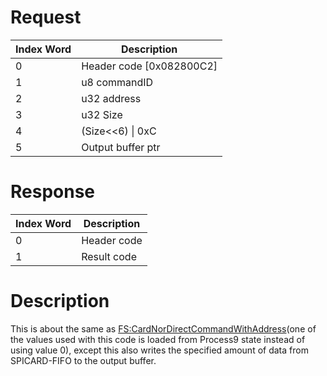 # Request

| Index Word | Description                |
|------------|----------------------------|
| 0          | Header code \[0x082800C2\] |
| 1          | u8 commandID               |
| 2          | u32 address                |
| 3          | u32 Size                   |
| 4          | (Size\<\<6) \| 0xC         |
| 5          | Output buffer ptr          |

# Response

| Index Word | Description |
|------------|-------------|
| 0          | Header code |
| 1          | Result code |

# Description

This is about the same as
[FS:CardNorDirectCommandWithAddress](FS:CardNorDirectCommandWithAddress "wikilink")(one
of the values used with this code is loaded from Process9 state instead
of using value 0), except this also writes the specified amount of data
from SPICARD-FIFO to the output buffer.